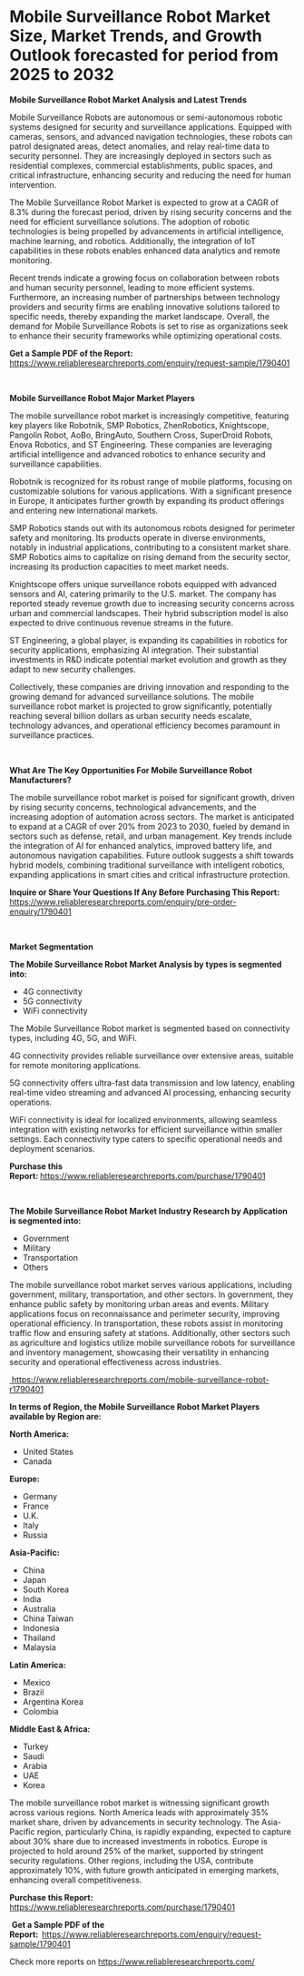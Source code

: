 <p><h1>Mobile Surveillance Robot Market Size, Market Trends, and Growth Outlook forecasted for period from 2025 to 2032</h1></p><p><strong>Mobile Surveillance Robot Market Analysis and Latest Trends</strong></p>
<p><p>Mobile Surveillance Robots are autonomous or semi-autonomous robotic systems designed for security and surveillance applications. Equipped with cameras, sensors, and advanced navigation technologies, these robots can patrol designated areas, detect anomalies, and relay real-time data to security personnel. They are increasingly deployed in sectors such as residential complexes, commercial establishments, public spaces, and critical infrastructure, enhancing security and reducing the need for human intervention.</p><p>The Mobile Surveillance Robot Market is expected to grow at a CAGR of 8.3% during the forecast period, driven by rising security concerns and the need for efficient surveillance solutions. The adoption of robotic technologies is being propelled by advancements in artificial intelligence, machine learning, and robotics. Additionally, the integration of IoT capabilities in these robots enables enhanced data analytics and remote monitoring. </p><p>Recent trends indicate a growing focus on collaboration between robots and human security personnel, leading to more efficient systems. Furthermore, an increasing number of partnerships between technology providers and security firms are enabling innovative solutions tailored to specific needs, thereby expanding the market landscape. Overall, the demand for Mobile Surveillance Robots is set to rise as organizations seek to enhance their security frameworks while optimizing operational costs.</p></p>
<p><strong>Get a Sample PDF of the Report:&nbsp;</strong> <a href="https://www.reliableresearchreports.com/enquiry/request-sample/1790401?utm_campaign=2263&utm_medium=2&utm_source=Github&utm_content=ia&utm_term=19022025&utm_id=mobile-surveillance-robot">https://www.reliableresearchreports.com/enquiry/request-sample/1790401</a></p>
<p>&nbsp;</p>
<p><strong>Mobile Surveillance Robot Major Market Players</strong></p>
<p><p>The mobile surveillance robot market is increasingly competitive, featuring key players like Robotnik, SMP Robotics, ZhenRobotics, Knightscope, Pangolin Robot, AoBo, BringAuto, Southern Cross, SuperDroid Robots, Enova Robotics, and ST Engineering. These companies are leveraging artificial intelligence and advanced robotics to enhance security and surveillance capabilities.</p><p>Robotnik is recognized for its robust range of mobile platforms, focusing on customizable solutions for various applications. With a significant presence in Europe, it anticipates further growth by expanding its product offerings and entering new international markets.</p><p>SMP Robotics stands out with its autonomous robots designed for perimeter safety and monitoring. Its products operate in diverse environments, notably in industrial applications, contributing to a consistent market share. SMP Robotics aims to capitalize on rising demand from the security sector, increasing its production capacities to meet market needs.</p><p>Knightscope offers unique surveillance robots equipped with advanced sensors and AI, catering primarily to the U.S. market. The company has reported steady revenue growth due to increasing security concerns across urban and commercial landscapes. Their hybrid subscription model is also expected to drive continuous revenue streams in the future.</p><p>ST Engineering, a global player, is expanding its capabilities in robotics for security applications, emphasizing AI integration. Their substantial investments in R&D indicate potential market evolution and growth as they adapt to new security challenges.</p><p>Collectively, these companies are driving innovation and responding to the growing demand for advanced surveillance solutions. The mobile surveillance robot market is projected to grow significantly, potentially reaching several billion dollars as urban security needs escalate, technology advances, and operational efficiency becomes paramount in surveillance practices.</p></p>
<p>&nbsp;</p>
<p><strong>What Are The Key Opportunities For Mobile Surveillance Robot Manufacturers?</strong></p>
<p><p>The mobile surveillance robot market is poised for significant growth, driven by rising security concerns, technological advancements, and the increasing adoption of automation across sectors. The market is anticipated to expand at a CAGR of over 20% from 2023 to 2030, fueled by demand in sectors such as defense, retail, and urban management. Key trends include the integration of AI for enhanced analytics, improved battery life, and autonomous navigation capabilities. Future outlook suggests a shift towards hybrid models, combining traditional surveillance with intelligent robotics, expanding applications in smart cities and critical infrastructure protection.</p></p>
<p><strong>Inquire or Share Your Questions If Any Before Purchasing This Report:</strong> <a href="https://www.reliableresearchreports.com/enquiry/pre-order-enquiry/1790401?utm_campaign=2263&utm_medium=2&utm_source=Github&utm_content=ia&utm_term=19022025&utm_id=mobile-surveillance-robot">https://www.reliableresearchreports.com/enquiry/pre-order-enquiry/1790401</a></p>
<p>&nbsp;</p>
<p><strong>Market Segmentation</strong></p>
<p><strong>The Mobile Surveillance Robot Market Analysis by types is segmented into:</strong></p>
<p><ul><li>4G connectivity</li><li>5G connectivity</li><li>WiFi connectivity</li></ul></p>
<p><p>The Mobile Surveillance Robot market is segmented based on connectivity types, including 4G, 5G, and WiFi. </p><p>4G connectivity provides reliable surveillance over extensive areas, suitable for remote monitoring applications. </p><p>5G connectivity offers ultra-fast data transmission and low latency, enabling real-time video streaming and advanced AI processing, enhancing security operations. </p><p>WiFi connectivity is ideal for localized environments, allowing seamless integration with existing networks for efficient surveillance within smaller settings. Each connectivity type caters to specific operational needs and deployment scenarios.</p></p>
<p><strong>Purchase this Report:&nbsp;</strong><a href="https://www.reliableresearchreports.com/purchase/1790401?utm_campaign=2263&utm_medium=2&utm_source=Github&utm_content=ia&utm_term=19022025&utm_id=mobile-surveillance-robot">https://www.reliableresearchreports.com/purchase/1790401</a></p>
<p>&nbsp;</p>
<p><strong>The Mobile Surveillance Robot Market Industry Research by Application is segmented into:</strong></p>
<p><ul><li>Government</li><li>Military</li><li>Transportation</li><li>Others</li></ul></p>
<p><p>The mobile surveillance robot market serves various applications, including government, military, transportation, and other sectors. In government, they enhance public safety by monitoring urban areas and events. Military applications focus on reconnaissance and perimeter security, improving operational efficiency. In transportation, these robots assist in monitoring traffic flow and ensuring safety at stations. Additionally, other sectors such as agriculture and logistics utilize mobile surveillance robots for surveillance and inventory management, showcasing their versatility in enhancing security and operational effectiveness across industries.</p></p>
<p><a href="https://www.reliableresearchreports.com/mobile-surveillance-robot-r1790401?utm_campaign=2263&utm_medium=2&utm_source=Github&utm_content=ia&utm_term=19022025&utm_id=mobile-surveillance-robot">&nbsp;https://www.reliableresearchreports.com/mobile-surveillance-robot-r1790401</a></p>
<p><strong>In terms of Region, the Mobile Surveillance Robot Market Players available by Region are:</strong></p>
<p>
    <p> <strong> North America: </strong>
        <ul>
            <li>United States</li>
            <li>Canada</li>
        </ul>
        </p> 
    <p> <strong> Europe: </strong>
        <ul>
            <li>Germany</li>
            <li>France</li>
            <li>U.K.</li>
            <li>Italy</li>
            <li>Russia</li>
        </ul>
        </p> 
    <p> <strong> Asia-Pacific: </strong>
        <ul>
            <li>China</li>
            <li>Japan</li>
            <li>South Korea</li>
            <li>India</li>
            <li>Australia</li>
            <li>China Taiwan</li>
            <li>Indonesia</li>
            <li>Thailand</li>
            <li>Malaysia</li>
        </ul>
        </p> 
    <p> <strong> Latin America: </strong>
        <ul>
            <li>Mexico</li>
            <li>Brazil</li>
            <li>Argentina Korea</li>
            <li>Colombia</li>
        </ul>
        </p> 
    <p> <strong> Middle East & Africa: </strong>
        <ul>
            <li>Turkey</li>
            <li>Saudi</li>
            <li>Arabia</li>
            <li>UAE</li>
            <li>Korea</li>
        </ul>
    </p>
    </p>
<p><p>The mobile surveillance robot market is witnessing significant growth across various regions. North America leads with approximately 35% market share, driven by advancements in security technology. The Asia-Pacific region, particularly China, is rapidly expanding, expected to capture about 30% share due to increased investments in robotics. Europe is projected to hold around 25% of the market, supported by stringent security regulations. Other regions, including the USA, contribute approximately 10%, with future growth anticipated in emerging markets, enhancing overall competitiveness.</p></p>
<p><strong>Purchase this Report: </strong><a href="https://www.reliableresearchreports.com/purchase/1790401?utm_campaign=2263&utm_medium=2&utm_source=Github&utm_content=ia&utm_term=19022025&utm_id=mobile-surveillance-robot">https://www.reliableresearchreports.com/purchase/1790401</a></p>
<p>&nbsp;<strong>Get a Sample PDF of the Report:&nbsp;&nbsp;</strong><a href="https://www.reliableresearchreports.com/enquiry/request-sample/1790401?utm_campaign=2263&utm_medium=2&utm_source=Github&utm_content=ia&utm_term=19022025&utm_id=mobile-surveillance-robot">https://www.reliableresearchreports.com/enquiry/request-sample/1790401</a></p>
<p><strong></strong></p>
<p>Check more reports on <a href="https://www.reliableresearchreports.com/?utm_campaign=2263&utm_medium=2&utm_source=Github&utm_content=ia&utm_term=19022025&utm_id=mobile-surveillance-robot">https://www.reliableresearchreports.com/</a></p>